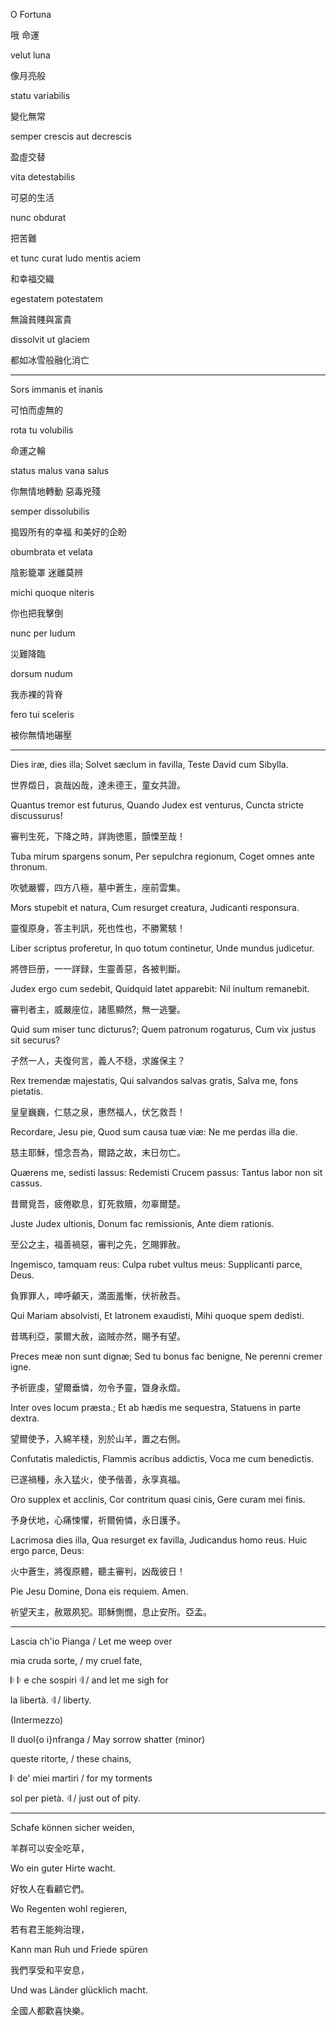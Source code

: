 O Fortuna

哦 命運

velut luna

像月亮般

statu variabilis

變化無常

semper crescis aut decrescis

盈虛交替

vita detestabilis

可惡的生活

nunc obdurat

把苦難

et tunc curat ludo mentis aciem

和幸福交織

egestatem potestatem

無論貧賤與富貴

dissolvit ut glaciem

都如冰雪般融化消亡

* * *

Sors immanis et inanis

可怕而虛無的

rota tu volubilis

命運之輪

status malus vana salus

你無情地轉動 惡毒兇殘

semper dissolubilis

搗毀所有的幸福 和美好的企盼

obumbrata et velata

陰影籠罩 迷離莫辨

michi quoque niteris

你也把我擊倒

nunc per ludum

災難降臨

dorsum nudum

我赤裸的背脊

fero tui sceleris

被你無情地碾壓

----

Dies iræ, dies illa; Solvet sæclum in favilla, Teste David cum Sibylla.

世界燬日，哀哉凶哉，達未德王，童女共證。

Quantus tremor est futurus, Quando Judex est venturus, Cuncta stricte discussurus!

審判生死，下降之時，詳詢徳慝，顫慄至哉！

Tuba mirum spargens sonum, Per sepulchra regionum, Coget omnes ante thronum.

吹號嚴響，四方八極，墓中蒼生，座前雲集。

Mors stupebit et natura, Cum resurget creatura, Judicanti responsura.

靈復原身，答主判訊，死也性也，不勝驚駭！

Liber scriptus proferetur, In quo totum continetur, Unde mundus judicetur.

將啓巨册，一一詳録，生靈善惡，各被判斷。

Judex ergo cum sedebit, Quidquid latet apparebit: Nil inultum remanebit.

審判者主，威嚴座位，諸慝顯然，無一逃鑒。

Quid sum miser tunc dicturus?; Quem patronum rogaturus, Cum vix justus sit securus?

孑然一人，夫復何言，義人不穏，求誰保主？

Rex tremendæ majestatis, Qui salvandos salvas gratis, Salva me, fons pietatis.

皇皇巍巍，仁慈之泉，惠然福人，伏乞救吾！

Recordare, Jesu pie, Quod sum causa tuæ viæ: Ne me perdas illa die.

慈主耶穌，憶念吾為，爾路之故，末日勿亡。

Quærens me, sedisti lassus: Redemisti Crucem passus: Tantus labor non sit cassus.

昔爾覓吾，疲倦歇息，釘死救贖，勿辜爾楚。

Juste Judex ultionis, Donum fac remissionis, Ante diem rationis.

至公之主，福善禍惡，審判之先，乞賜罪赦。

Ingemisco, tamquam reus: Culpa rubet vultus meus: Supplicanti parce, Deus.

負罪罪人，呻呼龥天，満面羞慚，伏祈赦吾。

Qui Mariam absolvisti, Et latronem exaudisti, Mihi quoque spem dedisti.

昔瑪利亞，蒙爾大赦，盜賊亦然，賜予有望。

Preces meæ non sunt dignæ; Sed tu bonus fac benigne, Ne perenni cremer igne.

予祈匪虔，望爾垂憐，勿令予靈，曁身永燬。

Inter oves locum præsta.; Et ab hædis me sequestra, Statuens in parte dextra.

望爾使予，入綿羊棧，別於山羊，置之右側。

Confutatis maledictis, Flammis acribus addictis, Voca me cum benedictis.

已遂禍種，永入猛火，使予偕善，永享真福。

Oro supplex et acclinis, Cor contritum quasi cinis, Gere curam mei finis.

予身伏地，心痛悚懼，祈爾俯憐，永日護予。

Lacrimosa dies illa, Qua resurget ex favilla, Judicandus homo reus. Huic ergo parce, Deus:

火中蒼生，將復原體，聽主審判，凶哉彼日！

Pie Jesu Domine, Dona eis requiem. Amen.

祈望天主，赦眾夙犯。耶穌惻憫，息止安所。亞孟。

----

Lascia ch'io Pianga / Let me weep over

mia cruda sorte, / my cruel fate,

𝄆 𝄆 e che sospiri 𝄇 / and let me sigh for

la libertà. 𝄇 / liberty.

(Intermezzo)

Il duol{o i}nfranga / May sorrow shatter (minor)

queste ritorte, / these chains,

𝄆 de' miei martiri / for my torments

sol per pietà. 𝄇 / just out of pity.

----

Schafe können sicher weiden,

羊群可以安全吃草，

Wo ein guter Hirte wacht.

好牧人在看顧它們。

Wo Regenten wohl regieren,

若有君王能夠治理，

Kann man Ruh und Friede spüren

我們享受和平安息，

Und was Länder glücklich macht.

全國人都歡喜快樂。
